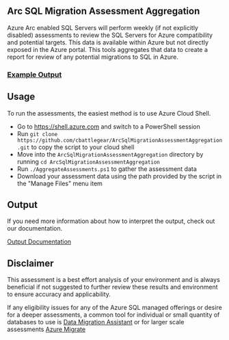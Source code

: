 ## Arc SQL Migration Assessment Aggregation

Azure Arc enabled SQL Servers will perform weekly (if not explicitly disabled) assessments to review the SQL Servers for Azure compatibility and potential targets. 
This data is available within Azure but not directly exposed in the Azure portal. This tools aggregates that data to create a report for review of any potential migrations to SQL in Azure.

### [Example Output](https://cbattlegear.github.io/ArcSqlMigrationAssessmentAggregation/example_output.html)

## Usage

To run the assessments, the easiest method is to use Azure Cloud Shell. 

- Go to https://shell.azure.com and switch to a PowerShell session
- Run `git clone https://github.com/cbattlegear/ArcSqlMigrationAssessmentAggregation.git` to copy the script to your cloud shell
- Move into the `ArcSqlMigrationAssessmentAggregation` directory by running `cd ArcSqlMigrationAssessmentAggregation`
- Run `./AggregateAssessments.ps1` to gather the assessment data
- Download your assessment data using the path provided by the script in the "Manage Files" menu item

## Output

If you need more information about how to interpret the output, check out our documentation. 

[Output Documentation](docs/output.md)
  
## Disclaimer

This assessment is a best effort analysis of your environment and is always beneficial if not suggested to further review these results and environment to ensure accuracy and applicability.

If any eligibility issues for any of the Azure SQL managed offerings or desire for a deeper assessments, a common tool for individual or small quantity of databases to use is [Data Migration Assistant](https://learn.microsoft.com/en-us/sql/dma/dma-overview?view=sql-server-ver16) 
or for larger scale assessments [Azure Migrate](https://learn.microsoft.com/en-us/azure/migrate/migrate-services-overview)
